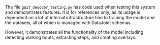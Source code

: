 
The file `gait_decoder_testing.py` has code used when testing this system and demonstrates features. It is for references only, as its usage is dependent on a lot of internal infrastructure tied to training the model and the datasets, all of which is managed with DataJoint schemas.

However, it demonstrates all the functionality of the model including detecting walking bouts, extracting steps, and creating overlays.